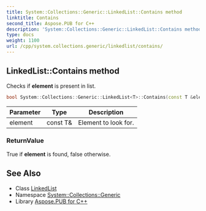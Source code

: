 ```yaml
---
title: System::Collections::Generic::LinkedList::Contains method
linktitle: Contains
second_title: Aspose.PUB for C++
description: 'System::Collections::Generic::LinkedList::Contains method. Checks if element is present in list in C++.'
type: docs
weight: 1100
url: /cpp/system.collections.generic/linkedlist/contains/
---
```

## LinkedList::Contains method


Checks if **element** is present in list.

```cpp
bool System::Collections::Generic::LinkedList<T>::Contains(const T &element) const override
```


| Parameter | Type | Description |
| --- | --- | --- |
| element | const T\& | Element to look for. |

### ReturnValue

True if **element** is found, false otherwise.

## See Also

* Class [LinkedList](../)
* Namespace [System::Collections::Generic](../../)
* Library [Aspose.PUB for C++](../../../)
